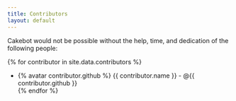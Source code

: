 ```yaml
---
title: Contributors
layout: default
---
```


Cakebot would not be possible without the help, time, and dedication of the following people:

{% for contributor in site.data.contributors %}
  * {% avatar contributor.github %} {{ contributor.name }} - @{{ contributor.github }}  
{% endfor %}
